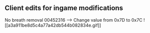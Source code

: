 




## **Client edits for ingame modifications**

No breath removal
00452316 --> Change value from 0x7D to 0x7C
![[a3a911be8d5c4a77a42db544b082834e.gif]]

